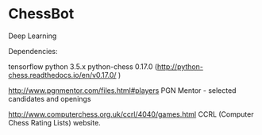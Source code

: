 # ChessBot
Deep Learning 


Dependencies:

tensorflow
python 3.5.x
python-chess 0.17.0 (http://python-chess.readthedocs.io/en/v0.17.0/ )

http://www.pgnmentor.com/files.html#players
PGN Mentor - selected candidates and openings

http://www.computerchess.org.uk/ccrl/4040/games.html
CCRL (Computer Chess Rating Lists) website.


